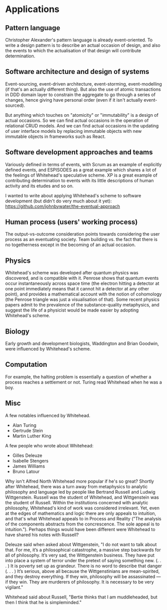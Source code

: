 # Applications

## Pattern language

Christopher Alexander's pattern language is already event-oriented. To write a design pattern is to describe an actual occasion of design, and also the events to which the actualisation of that design will contribute determination.

## Software architecture and design of systems

Event-sourcing, event-driven architecture, event-storming, event-modelling (if that's an actually different thing). But also the use of atomic transactions in DDD domain layer to constrain the aggregate to go through a series of changes, hence giving have personal order (even if it isn't actually event-sourced).

But anything which touches on "atomicity" or "immutability" is a design of actual occasions. So we can find actual occasions in the operation of relational CRUD models. And we can find actual occasions in the updating of user interface models by replacing immutable objects with new immutable objects in frameworks such as React.

## Software development approaches and teams

Variously defined in terms of events, with Scrum as an example of explicitly defined events, and ESPISODES as a great example which shares a lot of the feelings of Whitehead's speculative scheme. XP is a great example of contributing determination to events with its little descriptions of human activity and its etudes and so on.

I wanted to write about applying Whitehead's scheme to software development (but didn't do very much about it yet): https://github.com/johnbywater/the-eventual-approach

## Human process (users' working process)

The output-vs-outcome consideration points towards considering the user process as an eventuating society. Team building vs. the fact that there is no togetherness except in the becoming of an actual occasion.

## Physics

Whitehead's scheme was developed after quantum physics was discovered, and is compatible with it. Penrose shows that quantum events occur instantaneously across space time (the electron hitting a detector at one point immediately means that it cannot hit a detector at any other point), and provides a mathematical account with the notion of cohomology (the Penrose triangle was just a visualisation of that). Some recent physics papers admit to the prevalence of the substance-quality metaphysics, and suggest the life of a physicist would be made easier by adopting Whitehead's scheme.

## Biology

Early growth and development biologists, Waddington and Brian Goodwin, were influenced by Whitehead's scheme.

## Computation

For example, the halting problem is essentially a question of whether a process reaches a settlement or not. Turing read Whitehead when he was a boy.

## Misc

A few notables influenced by Whitehead.

* Alan Turing
* Gertrude Stein
* Martin Luther King

A few people who wrote about Whitehead:

* Gilles Deleuze
* Isabelle Stengers
* James Williams
* Bruno Latour


Why isn't Alfred North Whitehead more popular if he's so great? Shortly after Whitehead, there was a turn away from metaphysics to analytic philosophy and language led by people like Bertrand Russell and Ludwig Wittgenstein. Russell was the student of Whitehead, and Wittgenstein was the student of Russell. Within the institutions concerned with analytic philosophy, Whitehead's kind of work was considered irrelevant. Yet, even at the edges of mathematics and logic there are only appeals to intuition, and that's what Whitehead appeals to in Process and Reality ("The analysis of the components abstracts from the concrescence. The sole appeal is to intuition."). Perhaps things would have been different were Whitehead to have shared his notes with Russell?

Deleuze said when asked about Wittgenstein, "I do not want to talk about that. For me, it’s a philosophical catastrophe, a massive step backwards for all of philosophy. It’s very sad, the Wittgenstein business. They have put into place a system of terror under the pretext of saying something new. (. . . ) It is poverty set up as grandeur. There is no word to describe that danger (. . . ) It’s serious, above all because the Wittgenstinians are mean-spirited, and they destroy everything. If they win, philosophy will be assassinated — if they win. They are murderers of philosophy. It is necessary to be very vigilant."

Whitehead said about Russell, "Bertie thinks that I am muddleheaded, but then I think that he is simpleminded."
